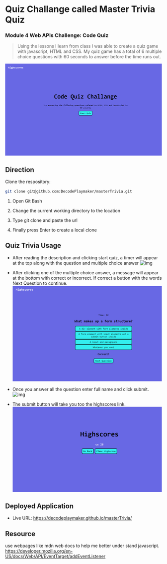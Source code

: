 # Quiz Challange called Master Trivia Quiz
### Module 4 Web APIs Challenge: Code Quiz

> Using the lessons I learn from class I was able to create a quiz game with javascript, HTML and CSS. My quiz game has a total of 6 multiple choice questions with 60 seconds to answer before the time runs out.

![img](./assets/images/intro.png)

## Direction 

Clone the respository:

```sh
git clone git@github.com:DecodePlaymaker/masterTrivia.git
```
1. Open Git Bash

2. Change the current working directory to the location 

3. Type git clone and paste the url

4. Finally press Enter to create a local clone


## Quiz Trivia Usage

* After reading the description and clicking start quiz, a timer will appear at the top along with the question and multiple choice answer
![img](./assets/images/start.jpg) 


* After clicking one of the multiple choice answer, a message will appear at the bottom with correct or incorrect. If correct a button with the words Next Question to continue.
![img](./assets/images/answer.png)


* Once you answer all the question enter full name and click submit.
![img](./assets/images/scorer.png)

* The submit button will take you too the highscores link.
![img](./assets/images/highscore.png)

## Deployed Application
* Live URL: https://decodeplaymaker.github.io/masterTrivia/

## Resource
use webpages like mdn web docs to help me better under stand javascript.
https://developer.mozilla.org/en-US/docs/Web/API/EventTarget/addEventListener